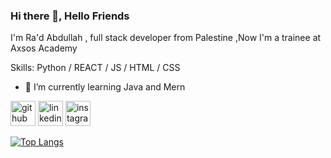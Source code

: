 ### Hi there 👋, Hello Friends 
I'm Ra'd Abdullah , full stack developer from Palestine ,Now I'm a trainee at Axsos Academy

Skills: Python / REACT / JS / HTML / CSS

- 🌱 I’m currently learning Java and Mern 


[<img src='https://cdn.jsdelivr.net/npm/simple-icons@3.0.1/icons/github.svg' alt='github' height='40'>](https://github.com/RadAbdullah73)  [<img src='https://cdn.jsdelivr.net/npm/simple-icons@3.0.1/icons/linkedin.svg' alt='linkedin' height='40'>](https://www.linkedin.com/in/ra-d-abdullah-2b60b0254//)  [<img src='https://cdn.jsdelivr.net/npm/simple-icons@3.0.1/icons/instagram.svg' alt='instagram' height='40'>](https://www.instagram.com/ra.d_73/)  

[![Top Langs](https://github-readme-stats.vercel.app/api/top-langs/?username=RadAbdullah73)](https://github.com/anuraghazra/github-readme-stats)

